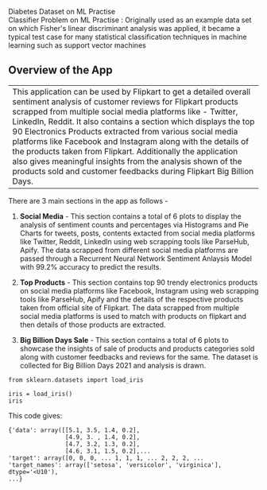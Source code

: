  Diabetes Dataset on ML Practise \
 Classifier Problem on ML Practise : Originally used as an example data set on which Fisher's linear discriminant analysis was applied, it became a typical test case for many statistical classification techniques in machine learning such as support vector machines

## Overview of the App

<table>
<tr>
<td>
This application can be used by Flipkart to get a detailed overall sentiment analysis of customer reviews for Flipkart products scrapped from multiple social media platforms like - Twitter, LinkedIn, Reddit. It also contains a section which displays the top 90 Electronics Products extracted from various social media platforms like Facebook and Instagram along with the details of the products taken from Flipkart. Additionally the application also gives meaningful insights from the analysis shown of the products sold and customer feedbacks during Flipkart Big Billion Days.
</td>
</tr>
</table>

There are 3 main sections in the app as follows -

1. <b>Social Media</b> - This section contains a total of 6 plots to display the analysis of sentiment counts and percentages via Histograms and Pie Charts for tweets, posts, contents extacted from social media platforms like Twitter, Reddit, LinkedIn using web scrapping tools like ParseHub, Apify. The data scrapped from different social media platforms are passed through a Recurrent Neural Network Sentiment Anlaysis Model with 99.2% accuracy to predict the results.

2. <b>Top Products</b> - This section contains top 90 trendy electronics products on social media platforms like Facebook, Instagram using web scrapping tools like ParseHub, Apify and the details of the respective products taken from official site of Flipkart. The data scrapped from multiple social media platforms is used to match with products on flipkart and then details of those products are extracted.

3. <b>Big Billion Days Sale</b> - This section contains a total of 6 plots to showcase the insights of sale of products and products categories sold along with customer feedbacks and reviews for the same. The dataset is collected for Big Billion Days 2021 and analysis is drawn.

 ```
from sklearn.datasets import load_iris

iris = load_iris()
iris
```
This code gives:

```
{'data': array([[5.1, 3.5, 1.4, 0.2],
                [4.9, 3. , 1.4, 0.2],
                [4.7, 3.2, 1.3, 0.2],
                [4.6, 3.1, 1.5, 0.2],...
'target': array([0, 0, 0, ... 1, 1, 1, ... 2, 2, 2, ...
'target_names': array(['setosa', 'versicolor', 'virginica'], dtype='<U10'), 
...}
```
